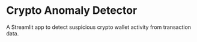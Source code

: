 
# Crypto Anomaly Detector

A Streamlit app to detect suspicious crypto wallet activity from transaction data.
